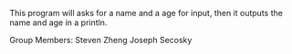 This program will asks for a name and a age for input, 
then it outputs the name and age in a println.

Group Members:
Steven Zheng
Joseph Secosky

